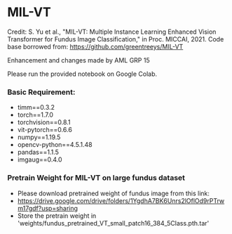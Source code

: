 # MIL-VT

Credit: S. Yu et al., "MIL-VT: Multiple Instance Learning Enhanced Vision Transformer for Fundus Image Classification," in Proc. MICCAI, 2021.
Code base borrowed from: https://github.com/greentreeys/MIL-VT

Enhancement and changes made by AML GRP 15

Please run the provided notebook on Google Colab.

### Basic Requirement:
* timm==0.3.2
* torch==1.7.0
* torchvision==0.8.1
* vit-pytorch==0.6.6
* numpy==1.19.5
* opencv-python==4.5.1.48
* pandas==1.1.5
* imgaug==0.4.0



### Pretrain Weight for MIL-VT on large fundus dataset
* Please download pretrained weight of fundus image from this link:
* https://drive.google.com/drive/folders/1YgdhA7BK6Unrs2lOflOd9rPTrwm17gdf?usp=sharing
* Store the pretrain weight in 'weights/fundus_pretrained_VT_small_patch16_384_5Class.pth.tar'
